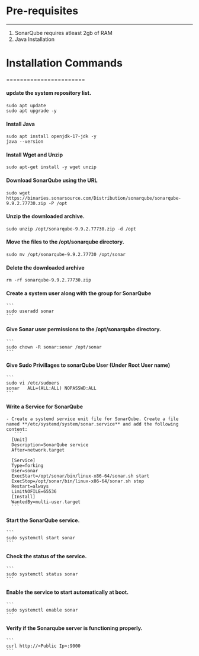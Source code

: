 # Pre-requisites
----------------
1. SonarQube requires atleast 2gb of RAM
2. Java Installation

# Installation Commands
=======================
#### update the system repository list.
   ```
   sudo apt update
   sudo apt upgrade -y
   ```
#### Install Java
   ```
   sudo apt install openjdk-17-jdk -y
   java --version
   ```
#### Install Wget and Unzip
   ```
   sudo apt-get install -y wget unzip
   ```
#### Download SonarQube using the URL
   ```
   sudo wget https://binaries.sonarsource.com/Distribution/sonarqube/sonarqube-9.9.2.77730.zip -P /opt
   ```
#### Unzip the downloaded archive.
   ```
   sudo unzip /opt/sonarqube-9.9.2.77730.zip -d /opt
   ```
#### Move the files to the **/opt/sonarqube** directory.
   ```
   sudo mv /opt/sonarqube-9.9.2.77730 /opt/sonar
   ```
#### Delete the downloaded archive
   ```
   rm -rf sonarqube-9.9.2.77730.zip
   ```
#### Create a system user along with the group for SonarQube
    ```
    sudo useradd sonar
    ```
#### Give Sonar user permissions to the **/opt/sonarqube** directory.
    ```
    sudo chown -R sonar:sonar /opt/sonar
    ```
#### Give Sudo Privillages to sonarQube User (Under Root User name)
    ```
    sudo vi /etc/sudoers
    sonar   ALL=(ALL:ALL) NOPASSWD:ALL
    ```
#### Write a Service for SonarQube
    - Create a systemd service unit file for SonarQube. Create a file named **/etc/systemd/system/sonar.service** and add the following content:
       ```
      [Unit]
      Description=SonarQube service
      After=network.target
      
      [Service]
      Type=forking
      User=sonar
      ExecStart=/opt/sonar/bin/linux-x86-64/sonar.sh start
      ExecStop=/opt/sonar/bin/linux-x86-64/sonar.sh stop
      Restart=always
      LimitNOFILE=65536
      [Install]
      WantedBy=multi-user.target
      ```
    
#### Start the SonarQube service.
    ```
    sudo systemctl start sonar
    ```
#### Check the status of the service.
    ```
    sudo systemctl status sonar
    ```
#### Enable the service to start automatically at boot.
    ```
    sudo systemctl enable sonar
    ```
#### Verify if the Sonarqube server is functioning properly.
    ```
    curl http://<Public Ip>:9000
    ```
    




